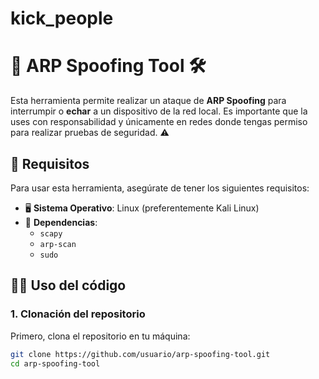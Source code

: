 # kick_people

# 📡 ARP Spoofing Tool 🛠️

Esta herramienta permite realizar un ataque de **ARP Spoofing** para interrumpir o **echar** a un dispositivo de la red local. Es importante que la uses con responsabilidad y únicamente en redes donde tengas permiso para realizar pruebas de seguridad. ⚠️

## 🔧 Requisitos

Para usar esta herramienta, asegúrate de tener los siguientes requisitos:

- 🖥️ **Sistema Operativo**: Linux (preferentemente Kali Linux)
- 🔌 **Dependencias**:
  - `scapy`
  - `arp-scan`
  - `sudo`

## 🧑‍💻 Uso del código

### 1. Clonación del repositorio

Primero, clona el repositorio en tu máquina:

```bash
git clone https://github.com/usuario/arp-spoofing-tool.git
cd arp-spoofing-tool
